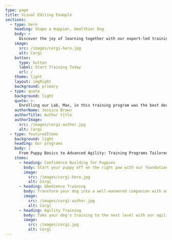 ```yaml
---
type: page
title: Visual Editing Example
sections:
  - type: hero
    heading: Shape a Happier, Healthier Dog
    body: >
      Discover the joy of learning together with our expert-led training programs designed for dogs of all ages and breeds. Whether you're looking to teach basic commands, improve behavior, or try advanced tricks, our friendly environment and positive reinforcement techniques will help your furry friend thrive. Let's achieve remarkable results together!
    image:
      src: /images/corgi-hero.jpg
      alt: Corgi
    button:
      type: button
      label: Start Training Today
      url: /
    theme: light
    layout: imgRight
    background: primary
  - type: quote
    background: light
    quote: >-
      Enrolling our Lab, Max, in this training program was the best decision! The trainers are knowledgeable and supportive, making each session both fun and effective. Now, Max is well-behaved and thrilled at each training opportunity. We love seeing his progress and the bond we've built together.
    authorName: Jessica Brown
    authorTitle: Author title
    authorImage:
      src: /images/corgi-author.jpg
      alt: Corgi
  - type: featuredItems
    background: light
    heading: Our programs
    body: |
      From Puppy Basics to Advanced Agility: Training Programs Tailored for Every Stage of Your Dog's Life
    items:
      - heading: Confidence Building for Puppies
        body: Start your puppy off on the right paw with our foundational training classes designed for young learners. Our experienced trainers use gentle, positive reinforcement techniques to teach basic commands, socialization, and good behavior, setting your puppy up for a lifetime of success and companionship.
        image:
          src: /images/corgi-hero.jpg
          alt: Corgi
      - heading: Obedience Training
        body: Transform your dog into a well-mannered companion with our advanced obedience training courses. From sit, stay, and heel to more complex commands, our structured program focuses on consistency and patience, helping your dog understand and follow your lead in any situation.
        image:
          src: /images/corgi-author.jpg
          alt: Corgi
      - heading: Agility Training
        body: Take your dog's training to the next level with our agility courses. Designed for all skill levels, this program offers a fun way to bond with your pet while improving their physical fitness and mental agility. Navigate jumps, tunnels, and weave poles in a supportive, high-energy environment.
        image:
          src: /images/corgi.jpg
          alt: Corgi
---
```

